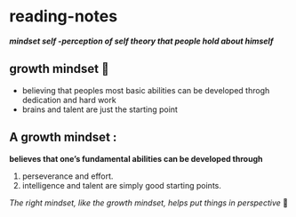 # reading-notes
***mindset self -perception of self theory that people hold about himself***
## growth mindset 🧠
- believing that peoples most  basic abilities can be developed throgh dedication and hard work
- brains and talent are just the starting point
## A growth mindset :
**believes that one’s fundamental abilities can be developed through**
1. perseverance and effort.
2. intelligence and talent are simply good starting points.

*The right mindset, like the growth mindset, helps put things in perspective* 🤜

